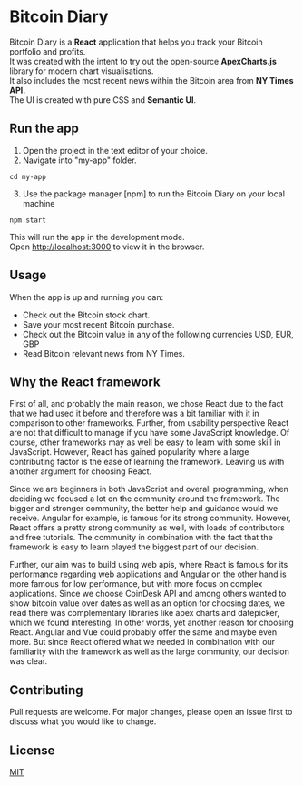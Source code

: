 # Bitcoin Diary
Bitcoin Diary is a <strong>React</strong>  application that helps you track your Bitcoin portfolio and profits.\
It was created with the intent to try out the open-source <strong>ApexCharts.js</strong> library for modern chart visualisations.\
It also includes the most recent news within the Bitcoin area from <strong>NY Times API.</strong>\
The UI is created with pure CSS and <strong>Semantic UI</strong>.

## Run the app
1. Open the project in the text editor of your choice.
2. Navigate into "my-app" folder.
  ```
  cd my-app
  ```
3. Use the package manager [npm] to run the Bitcoin Diary on your local machine
  ```
  npm start
  ```
  This will run the app in the development mode.\
  Open [http://localhost:3000](http://localhost:3000) to view it in the browser.

## Usage
When the app is up and running you can: 
- Check out the Bitcoin stock chart. 
- Save your most recent Bitcoin purchase.
- Check out the Bitcoin value in any of the following currencies USD, EUR, GBP 
- Read Bitcoin relevant news from NY Times.

## Why the React framework 

First of all, and probably the main reason, we chose React due to the fact that we had used it before and therefore was a bit familiar with it in comparison to other frameworks. Further, from usability perspective React are not that difficult to manage if you have some JavaScript knowledge. Of course, other frameworks may as well be easy to learn with some skill in JavaScript. However, React has gained popularity where a large contributing factor is the ease of learning the framework. Leaving us with another argument for choosing React.

Since we are beginners in both JavaScript and overall programming, when deciding we focused a lot on the community around the framework. The bigger and stronger community, the better help and guidance would we receive. Angular for example, is famous for its strong community. However, React offers a pretty strong community as well, with loads of contributors and free tutorials. The community in combination with the fact that the framework is easy to learn played the biggest part of our decision.

Further, our aim was to build using web apis, where React is famous for its performance regarding web applications and Angular on the other hand is more famous for low performance, but with more focus on complex applications. Since we choose CoinDesk API and among others wanted to show bitcoin value over dates as well as an option for choosing dates, we read there was complementary libraries like apex charts and datepicker, which we found interesting. In other words, yet another reason for choosing React. Angular and Vue could probably offer the same and maybe even more. But since React offered what we needed in combination with our familiarity with the framework as well as the large community, our decision was clear.


## Contributing
Pull requests are welcome. For major changes, please open an issue first to discuss what you would like to change.

## License
[MIT](https://choosealicense.com/licenses/mit/)

